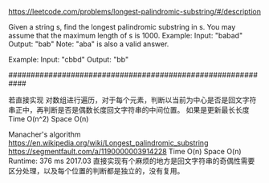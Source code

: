 https://leetcode.com/problems/longest-palindromic-substring/#/description

Given a string s, find the longest palindromic substring in s. You may assume that the maximum length of s is 1000.
Example: 
Input: "babad"
Output: "bab"
Note: "aba" is also a valid answer.

Example: 
Input: "cbbd"
Output: "bb"

############################################################

若直接实现
对数组进行遍历，对于每个元素，判断以当前为中心是否是回文字符串正中，再判断是否是偶数长度回文字符串的中间位置。
如果是更新最长长度
Time O(n^2)     Space O(n)

Manacher's algorithm
https://en.wikipedia.org/wiki/Longest_palindromic_substring
https://segmentfault.com/a/1190000003914228
Time O(n)     Space O(n)
Runtime: 376 ms 2017.03
直接实现有个麻烦的地方是回文字符串的奇偶性需要区分处理，以及每个位置的判断都是独立的，没有复用。

